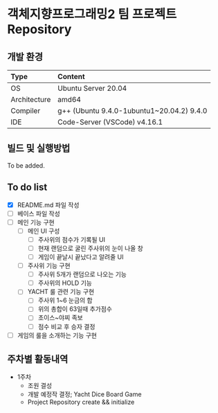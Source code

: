 # 객체지향프로그래밍2 팀 프로젝트 Repository

## 개발 환경
| Type | Content |
|:---|:---|
| OS | Ubuntu Server 20.04 |
| Architecture | amd64 |
| Compiler | g++ (Ubuntu 9.4.0-1ubuntu1~20.04.2) 9.4.0 |
| IDE | Code-Server (VSCode) v4.16.1 |

## 빌드 및 실행방법
To be added.

## To do list
- [X] README.md 파일 작성
- [ ] 베이스 파일 작성
- [ ] 메인 기능 구현
  - [ ] 메인 UI 구성
    - [ ] 주사위의 점수가 기록될 UI
    - [ ] 현재 랜덤으로 굴린 주사위의 눈이 나올 창
    - [ ] 게임이 끝날시 끝났다고 알려줄 UI
  - [ ] 주사위 기능 구현
    - [ ] 주사위 5개가 랜덤으로 나오는 기능
    - [ ] 주사위의 HOLD 기능
  - [ ] YACHT 룰 관련 기능 구현
    - [ ] 주사위 1~6 눈금의 합
    - [ ] 위의 총합이 63일때 추가점수
    - [ ] 초이스~야찌 족보
    - [ ] 점수 비교 후 승자 결정
- [ ] 게임의 룰을 소개하는 기능 구현

## 주차별 활동내역
- 1주차
  - 조원 결성
  - 개발 예정작 결정; Yacht Dice Board Game
  - Project Repository create && initialize